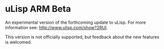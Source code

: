 # uLisp ARM Beta
An experimental version of the forthcoming update to uLisp. For more information see: http://www.ulisp.com/show?2RUI.

This version is not officially supported, but feedback about the new features is welcomed.
